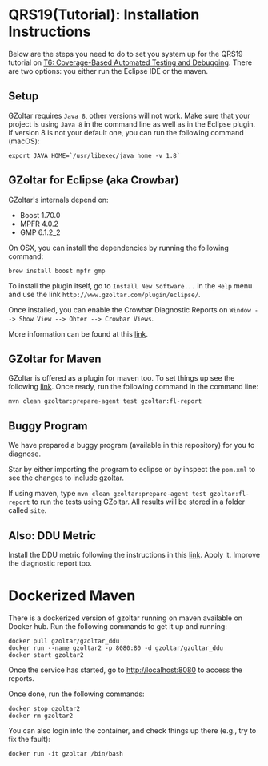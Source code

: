 # QRS19(Tutorial): Installation Instructions

Below are the steps you need to do to set you system up for the QRS19 tutorial on [T6: Coverage-Based Automated Testing and Debugging](https://qrs19.techconf.org/tutorials/t6). There are two options: you either run the Eclipse IDE or the maven.

## Setup 

GZoltar requires `Java 8`, other versions will not work. Make sure that your project is using `Java 8` in the command line as well as in the Eclipse plugin. If version 8 is not your default one, you can run the following command (macOS):

```
export JAVA_HOME=`/usr/libexec/java_home -v 1.8`
```


## GZoltar for Eclipse (aka Crowbar)

GZoltar's internals depend on:

* Boost 1.70.0
* MPFR 4.0.2
* GMP 6.1.2_2

On OSX, you can install the dependencies by running the following command:

```
brew install boost mpfr gmp
```

To install the plugin itself, go to `Install New Software...` in the `Help` menu and use the link `http://www.gzoltar.com/plugin/eclipse/`. 

Once installed, you can enable the Crowbar Diagnostic Reports on `Window --> Show View --> Ohter --> Crowbar Views`. 

More information can be found at this [link](http://www.gzoltar.com/eclipse-plugin.html). 

## GZoltar for Maven

GZoltar is offered as a plugin for maven too. To set things up see the following [link](https://github.com/GZoltar/gzoltar/tree/master/com.gzoltar.maven). Once ready, run the following command in the command line:

```
mvn clean gzoltar:prepare-agent test gzoltar:fl-report
```

## Buggy Program

We have prepared a buggy program (available in this repository) for you to diagnose. 

Star by either importing the program to eclipse or by inspect the `pom.xml` to see the changes to include gzoltar. 

If using maven, type `mvn clean gzoltar:prepare-agent test gzoltar:fl-report` to run the tests using GZoltar. All results will be stored in a folder called `site`. 

## Also: DDU Metric

Install the DDU metric following the instructions in this [link](https://github.com/aperez/ddu-maven-plugin). Apply it. Improve the diagnostic report too. 

# Dockerized Maven

There is a dockerized version of gzoltar running on maven available on Docker hub. Run the following commands to get it up and running:

```
docker pull gzoltar/gzoltar_ddu
docker run --name gzoltar2 -p 8080:80 -d gzoltar/gzoltar_ddu
docker start gzoltar2
```

Once the service has started, go to [http://localhost:8080](http://localhost:8080) to access the reports. 


Once done, run the following commands:

```
docker stop gzoltar2
docker rm gzoltar2
```

You can also login into the container, and check things up there (e.g., try to fix the fault):

```
docker run -it gzoltar /bin/bash
```
